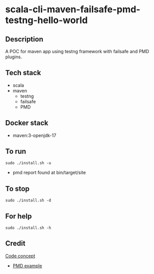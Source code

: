 # scala-cli-maven-failsafe-pmd-testng-hello-world

## Description
A POC for maven app using testng
framework with failsafe and PMD plugins.

## Tech stack
- scala
- maven
  - testng
  - failsafe
  - PMD

## Docker stack
- maven:3-openjdk-17

## To run
`sudo ./install.sh -u`
- pmd report found at bin/target/site

## To stop
`sudo ./install.sh -d`

## For help
`sudo ./install.sh -h`

## Credit
[Code concept](https://github.com/eugenp/tutorials/tree/master/testing-modules/testng)
- [PMD example](https://github.com/eugenp/tutorials/blob/master/static-analysis/src/main/resources/logback.xml)

